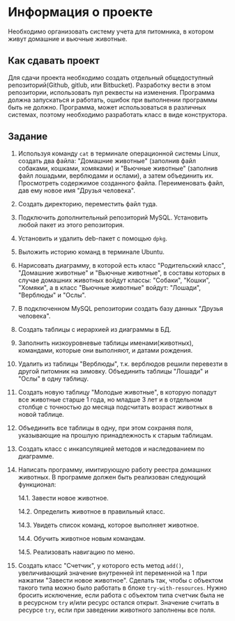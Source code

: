# Информация о проекте

Необходимо организовать систему учета для питомника, в котором живут домашние и вьючные животные.

## Как сдавать проект

Для сдачи проекта необходимо создать отдельный общедоступный репозиторий(Github, gitlub, или Bitbucket). Разработку вести в этом репозитории, использовать пул реквесты на изменения. Программа должна запускаться и работать, ошибок при выполнении программы быть не должно. Программа, может использоваться в различных системах, поэтому необходимо разработать класс в виде конструктора.

## Задание

1. Используя команду `cat` в терминале операционной системы Linux, создать два файла: "Домашние животные" (заполнив файл собаками, кошками, хомяками) и "Вьючные животные" (заполнив файл лошадьми, верблюдами и ослами), а затем объединить их. Просмотреть содержимое созданного файла. Переименовать файл, дав ему новое имя "Друзья человека".
2. Создать директорию, переместить файл туда.
3. Подключить дополнительный репозиторий MySQL. Установить любой пакет из этого репозитория.
4. Установить и удалить deb-пакет с помощью `dpkg`.
5. Выложить историю команд в терминале Ubuntu.
6. Нарисовать диаграмму, в которой есть класс "Родительский класс", "Домашние животные" и "Вьючные животные", в составы которых в случае домашних животных войдут классы: "Собаки", "Кошки", "Хомяки", а в класс "Вьючные животные" войдут: "Лошади", "Верблюды" и "Ослы".
7. В подключенном MySQL репозитории создать базу данных "Друзья человека".
8. Создать таблицы с иерархией из диаграммы в БД.
9. Заполнить низкоуровневые таблицы именами(животных), командами, которые они выполняют, и датами рождения.
10. Удалить из таблицы "Верблюды", т.к. верблюдов решили перевезти в другой питомник на зимовку. Объединить таблицы "Лошади" и "Ослы" в одну таблицу.
11. Создать новую таблицу "Молодые животные", в которую попадут все животные старше 1 года, но младше 3 лет и в отдельном столбце с точностью до месяца подсчитать возраст животных в новой таблице.
12. Объединить все таблицы в одну, при этом сохраняя поля, указывающие на прошлую принадлежность к старым таблицам.
13. Создать класс с инкапсуляцией методов и наследованием по диаграмме.
14. Написать программу, имитирующую работу реестра домашних животных. В программе должен быть реализован следующий функционал:

     14.1. Завести новое животное.

     14.2. Определить животное в правильный класс.

     14.3. Увидеть список команд, которое выполняет животное.

     14.4. Обучить животное новым командам.

     14.5. Реализовать навигацию по меню.

15. Создать класс "Счетчик", у которого есть метод `add()`, увеличивающий значение внутренней int переменной на 1 при нажатии "Завести новое животное". Сделать так, чтобы с объектом такого типа можно было работать в блоке `try-with-resources`. Нужно бросить исключение, если работа с объектом типа счетчик была не в ресурсном `try` и/или ресурс остался открыт. Значение считать в ресурсе `try`, если при заведении животного заполнены все поля.
